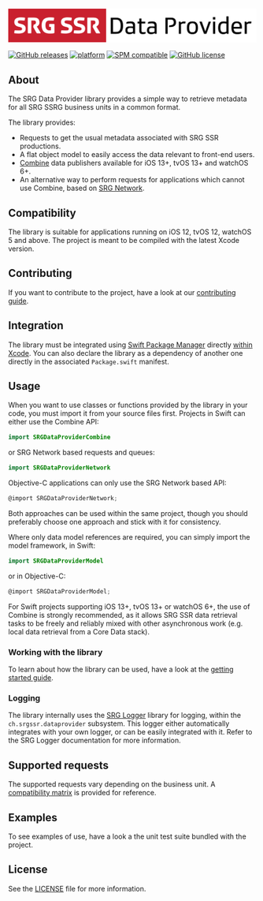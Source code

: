[![SRG Data Provider logo](README-images/logo.png)](https://github.com/SRGSSR/srgdataprovider-apple)

[![GitHub releases](https://img.shields.io/github/v/release/SRGSSR/srgdataprovider-apple)](https://github.com/SRGSSR/srgdataprovider-apple/releases) [![platform](https://img.shields.io/badge/platfom-ios%20%7C%20tvos%20%7C%20watchos-blue)](https://github.com/SRGSSR/srgdataprovider-apple) [![SPM compatible](https://img.shields.io/badge/SPM-compatible-4BC51D.svg?style=flat)](https://swift.org/package-manager) [![GitHub license](https://img.shields.io/github/license/SRGSSR/srgdataprovider-apple)](https://github.com/SRGSSR/srgdataprovider-apple/blob/master/LICENSE)

## About

The SRG Data Provider library provides a simple way to retrieve metadata for all SRG SSRG business units in a common format.

The library provides:

* Requests to get the usual metadata associated with SRG SSR productions.
* A flat object model to easily access the data relevant to front-end users.
* [Combine](https://developer.apple.com/documentation/combine) data publishers available for iOS 13+, tvOS 13+ and watchOS 6+.
* An alternative way to perform requests for applications which cannot use Combine, based on [SRG Network](https://github.com/SRGSSR/srgnetwork-apple).

## Compatibility

The library is suitable for applications running on iOS 12, tvOS 12, watchOS 5 and above. The project is meant to be compiled with the latest Xcode version.

## Contributing

If you want to contribute to the project, have a look at our [contributing guide](CONTRIBUTING.md).

## Integration

The library must be integrated using [Swift Package Manager](https://swift.org/package-manager) directly [within Xcode](https://developer.apple.com/documentation/xcode/adding_package_dependencies_to_your_app). You can also declare the library as a dependency of another one directly in the associated `Package.swift` manifest.

## Usage

When you want to use classes or functions provided by the library in your code, you must import it from your source files first. Projects in Swift can either use the Combine API:

```swift
import SRGDataProviderCombine
```

or SRG Network based requests and queues:

```swift
import SRGDataProviderNetwork
```

Objective-C applications can only use the SRG Network based API:

```objective-c
@import SRGDataProviderNetwork;
```

Both approaches can be used within the same project, though you should preferably choose one approach and stick with it for consistency.

Where only data model references are required, you can simply import the model framework, in Swift:

```swift
import SRGDataProviderModel
```

or in Objective-C:

```objective-c
@import SRGDataProviderModel;
```

For Swift projects supporting iOS 13+, tvOS 13+ or watchOS 6+, the use of Combine is strongly recommended, as it allows SRG SSR data retrieval tasks to be freely and reliably mixed with other asynchronous work (e.g. local data retrieval from a Core Data stack).

### Working with the library

To learn about how the library can be used, have a look at the [getting started guide](GETTING_STARTED.md).

### Logging

The library internally uses the [SRG Logger](https://github.com/SRGSSR/srglogger-apple) library for logging, within the `ch.srgssr.dataprovider` subsystem. This logger either automatically integrates with your own logger, or can be easily integrated with it. Refer to the SRG Logger documentation for more information.

## Supported requests

The supported requests vary depending on the business unit. A [compatibility matrix](SERVICE_AVAILABILITY.md) is provided for reference.

## Examples

To see examples of use, have a look a the unit test suite bundled with the project.

## License

See the [LICENSE](../LICENSE) file for more information.
